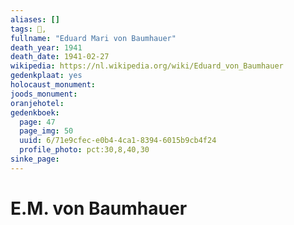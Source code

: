 ```yaml
---
aliases: []
tags: 👤, 
fullname: "Eduard Mari von Baumhauer"
death_year: 1941
death_date: 1941-02-27
wikipedia: https://nl.wikipedia.org/wiki/Eduard_von_Baumhauer
gedenkplaat: yes
holocaust_monument:
joods_monument:
oranjehotel:
gedenkboek:
  page: 47
  page_img: 50
  uuid: 6/71e9cfec-e0b4-4ca1-8394-6015b9cb4f24
  profile_photo: pct:30,8,40,30
sinke_page:
---
```


# E.M. von Baumhauer